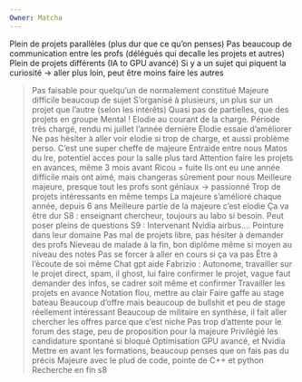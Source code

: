 ```yaml
---
Owner: Matcha
---
```

Plein de projets parallèles (plus dur que ce qu’on penses)
Pas beaucoup de communication entre les profs (délégués qui decalle les projets et autres)
Plein de projets différents (IA to GPU avancé)
Si y a un sujet qui piquent la curiosité → aller plus loin, peut être moins faire les autres

> Pas faisable pour quelqu’un de normalement constitué
Majeure difficile beaucoup de sujet
S’organisé à plusieurs, un plus sur un projet que l’autre (selon les intérêts)
Quasi pas de partielles, que des projets en groupe
Mental ! Elodie au courant de la charge.
Période très chargé, rendu mi juillet l’année dernière
Elodie essaie d’améliorer
Ne pas hésiter à aller voir elodie si trop de charge, et aussi problème perso. C’est une super cheffe de majeure
Entraide entre nous
Matos du lre, potentiel acces pour la salle plus tard
Attention faire les projets en avances, même 3 mois avant
Ricou = fuite
Ils ont eu une année difficile mais ont aimé, mais changeras sûrement pour nous
Meilleure majeure, presque tout les profs sont géniaux → passionné
Trop de projets intéressants en même temps
La majeure s’amélioré chaque année, depuis 6 ans
Meilleure partie de la majeure c’est elodie
Ça va être dur
S8 : enseignant chercheur, toujours au labo si besoin. Peut poser pleins de questions
S9 : Intervenant Nvidia airbus…. Pointure dans leur domaine
Pas mal de projets libre, pas hésiter à demander des profs
Nieveau de malade à la fin, bon diplôme même si moyen au niveau des notes
Pas se forcer à aller en cours si ça va pas
Être à l’écoute de soi même
Chat gpt aide
Fabrizio : Autonome, travailler sur le projet direct, spam, il ghost, lui faire confirmer le projet, vague faut demander des infos, se cadrer soit même et confirmer
Travailler les projets en avance
Notation flou, mettre au clair
Faire gaffe au stage bateau
Beaucoup d’offre mais beaucoup de bullshit et peu de stage réellement intéressant
Beaucoup de militaire en synthèse, il fait aller chercher les offres parce que c’est niche
Pas trop d’attente pour le forum des stage, peu de proposition pour la majeure
Privilégié les candidature spontané si bloqué
Optimisation GPU avancé, et Nvidia
Mettre en avant les formations, beaucoup penses que on fais pas du précis
Majeure avec le plud de code, pointe de C++ et python
Recherche en fin s8